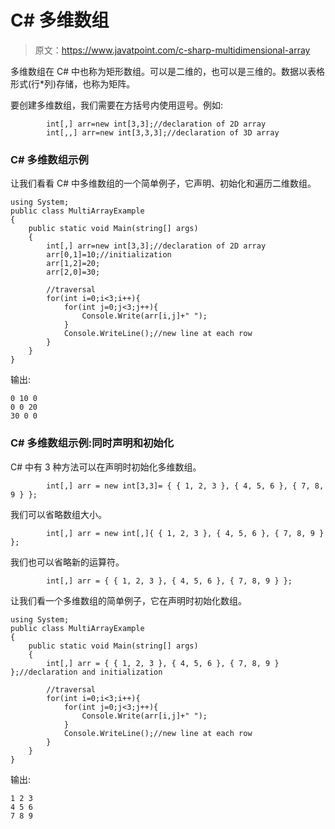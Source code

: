 # C# 多维数组

> 原文：<https://www.javatpoint.com/c-sharp-multidimensional-array>

多维数组在 C# 中也称为矩形数组。可以是二维的，也可以是三维的。数据以表格形式(行*列)存储，也称为矩阵。

要创建多维数组，我们需要在方括号内使用逗号。例如:

```
        int[,] arr=new int[3,3];//declaration of 2D array
        int[,,] arr=new int[3,3,3];//declaration of 3D array

```

### C# 多维数组示例

让我们看看 C# 中多维数组的一个简单例子，它声明、初始化和遍历二维数组。

```
using System;
public class MultiArrayExample
{
    public static void Main(string[] args)
    {
        int[,] arr=new int[3,3];//declaration of 2D array
        arr[0,1]=10;//initialization
        arr[1,2]=20;
        arr[2,0]=30;

        //traversal
        for(int i=0;i<3;i++){
            for(int j=0;j<3;j++){
                Console.Write(arr[i,j]+" ");
            }
            Console.WriteLine();//new line at each row
        }
    }
}

```

输出:

```
0 10 0
0 0 20
30 0 0

```

### C# 多维数组示例:同时声明和初始化

C# 中有 3 种方法可以在声明时初始化多维数组。

```
        int[,] arr = new int[3,3]= { { 1, 2, 3 }, { 4, 5, 6 }, { 7, 8, 9 } };

```

我们可以省略数组大小。

```
        int[,] arr = new int[,]{ { 1, 2, 3 }, { 4, 5, 6 }, { 7, 8, 9 } };

```

我们也可以省略新的运算符。

```
        int[,] arr = { { 1, 2, 3 }, { 4, 5, 6 }, { 7, 8, 9 } };

```

让我们看一个多维数组的简单例子，它在声明时初始化数组。

```
using System;
public class MultiArrayExample
{
    public static void Main(string[] args)
    {
        int[,] arr = { { 1, 2, 3 }, { 4, 5, 6 }, { 7, 8, 9 } };//declaration and initialization

        //traversal
        for(int i=0;i<3;i++){
            for(int j=0;j<3;j++){
                Console.Write(arr[i,j]+" ");
            }
            Console.WriteLine();//new line at each row
        }
    }
}

```

输出:

```
1 2 3
4 5 6
7 8 9

```